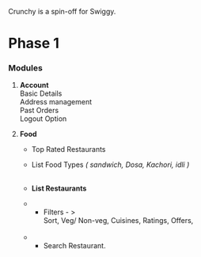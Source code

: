 Crunchy is a spin-off for Swiggy.

# Phase 1

### **Modules**

1.  **Account**<br/>
    Basic Details <br/>
    Address management <br/>
    Past Orders <br/>
    Logout Option

2.  **Food**<br/>

    -   Top Rated Restaurants <br/>
    -   List Food Types _( sandwich, Dosa, Kachori, idli )_ <br/> <br/>
    -   **List Restaurants** <br/>
    -   -   Filters - > <br/>
            Sort, Veg/ Non-veg, Cuisines, Ratings, Offers, <br/> <br/>

    -   -   Search Restaurant.

